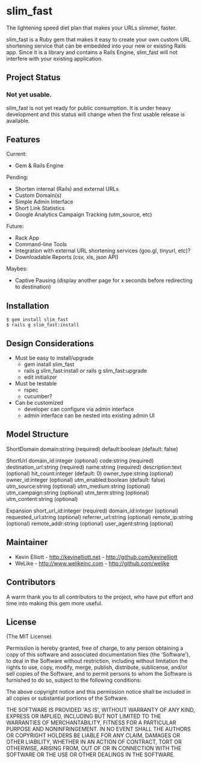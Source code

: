 slim_fast
=========

The lightening speed diet plan that makes your URLs slimmer, faster.

slim_fast is a Ruby gem that makes it easy to create your own custom URL shortening service that can be embedded into your new or existing Rails app. Since it is a library and contains a Rails Engine, slim_fast will not interfere with your existing application.

Project Status
--------------

### Not yet usable.

slim_fast is not yet ready for public consumption. It is under heavy development and this status will change when the first usable release is available.

Features
--------

Current:

* Gem & Rails Engine

Pending:

* Shorten internal (Rails) and external URLs
* Custom Domain(s)
* Simple Admin Interface
* Short Link Statistics
* Google Analytics Campaign Tracking (utm_source, etc)

Future:

* Rack App
* Command-line Tools
* Integration with external URL shortening services (goo.gl, tinyurl, etc)?
* Downloadable Reports (csv, xls, json API)

Maybes:

* Captive Pausing (display another page for x seconds before redirecting to destination)

Installation
------------

```shell
$ gem install slim_fast
$ rails g slim_fast:install
```

Design Considerations
---------------------

* Must be easy to install/upgrade
  * gem install slim_fast
  * rails g slim_fast:install *or* rails g slim_fast:upgrade
  * edit initializer
* Must be testable
  * rspec
  * cucumber?
* Can be customized
  * developer can configure via admin interface
  * admin interface can be nested into existing admin UI

Model Structure
---------------

ShortDomain
  domain:string            (required)
  default:boolean          (default: false)

ShortUrl
  domain_id:integer        (optional)
  code:string              (required)
  destination_url:string   (required)
  name:string              (required)
  description:text         (optional)
  hit_count:integer        (default: 0)
  owner_type:string        (optional)
  owner_id:integer         (optional)
  utm_enabled:boolean      (default: false)
  utm_source:string        (optional)
  utm_medium:string        (optional)
  utm_campaign:string      (optional)
  utm_term:string          (optional)
  utm_content:string       (optional)

Expansion
  short_url_id:integer     (required)
  domain_id:integer        (optional)
  requested_url:string     (optional)
  referrer_url:string      (optional)
  remote_ip:string         (optional)
  remote_addr:string       (optional)
  user_agent:string        (optional)

Maintainer
----------

* Kevin Elliott - http://kevinelliott.net - http://github.com/kevinelliott
* WeLike - http://www.welikeinc.com - http://github.com/welike

Contributors
------------

A warm thank you to all contributors to the project, who have put effort and time into making this gem more useful.

License
-------

(The MIT License)

Permission is hereby granted, free of charge, to any person obtaining
a copy of this software and associated documentation files (the
'Software'), to deal in the Software without restriction, including
without limitation the rights to use, copy, modify, merge, publish,
distribute, sublicense, and/or sell copies of the Software, and to
permit persons to whom the Software is furnished to do so, subject to
the following conditions:

The above copyright notice and this permission notice shall be
included in all copies or substantial portions of the Software.

THE SOFTWARE IS PROVIDED 'AS IS', WITHOUT WARRANTY OF ANY KIND,
EXPRESS OR IMPLIED, INCLUDING BUT NOT LIMITED TO THE WARRANTIES OF
MERCHANTABILITY, FITNESS FOR A PARTICULAR PURPOSE AND NONINFRINGEMENT.
IN NO EVENT SHALL THE AUTHORS OR COPYRIGHT HOLDERS BE LIABLE FOR ANY
CLAIM, DAMAGES OR OTHER LIABILITY, WHETHER IN AN ACTION OF CONTRACT,
TORT OR OTHERWISE, ARISING FROM, OUT OF OR IN CONNECTION WITH THE
SOFTWARE OR THE USE OR OTHER DEALINGS IN THE SOFTWARE.